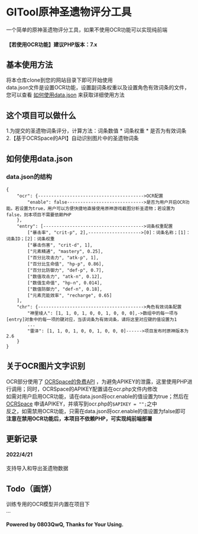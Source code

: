 # GITool原神圣遗物评分工具
一个简单的原神圣遗物评分工具，如果不使用OCR功能可以实现纯前端
#### 【若使用OCR功能】建议PHP版本：7.x
## 基本使用方法
将本仓库clone到您的网站目录下即可开始使用<br>
data.json文件是设置OCR功能，设置副词条权重以及设置角色有效词条的文件，您可以查看 [如何使用data.json](#如何使用datajson) 来获取详细使用方法
## 这个项目可以做什么
1.为提交的圣遗物词条评分，计算方法：词条数值 * 词条权重 * 是否为有效词条<br>
2.【基于OCRSpace的API】自动识别图片中的圣遗物词条
## 如何使用data.json
### data.json的结构
```
{
    "ocr": {---------------------------------------->OCR配置
        "enable": false----------------------------->是否为用户开启OCR功能。若设置为true，用户可以方便快捷地直接使用原神游戏截图分析圣遗物；若设置为false，则本项目不需要依赖PHP
    },
    "entry": [-------------------------------------->词条权重配置
        ["暴击率", "crit-p", 2],-------------------->[0]：词条名称；[1]：词条ID；[2]：词条权重
        ["暴击伤害", "crit-d", 1],
        ["元素精通", "mastery", 0.25],
        ["百分比攻击力", "atk-p", 1],
        ["百分比生命值", "hp-p", 0.86],
        ["百分比防御力", "def-p", 0.7],
        ["数值攻击力", "atk-n", 0.12],
        ["数值生命值", "hp-n", 0.014],
        ["数值防御力", "def-n", 0.18],
        ["元素充能效率", "recharge", 0.65]
    ],
    "chr": {---------------------------------------->角色有效词条配置
        "神里绫人": [1, 1, 0, 1, 0, 0, 1, 0, 0, 0],->数组中的每一项与[entry]对象中的每一项的键对应，当该词条为有效词条，请将这里对应键的值设置为1
        ...
        "雷泽": [1, 1, 0, 1, 0, 0, 1, 0, 0, 0]------>项目发布时原神版本为2.6
    }
}
```
## 关于OCR图片文字识别
OCR部分使用了 [OCRSpace的免费API](https://ocr.space/OCRAPI) ，为避免APIKEY的泄露，这里使用PHP进行调用；同时，OCRSpace的APIKEY配置请在ocr.php文件内修改<br>
如需对用户启用OCR功能，请在data.json将ocr.enable的值设置为true；然后在 [OCRSpace](https://ocr.space/OCRAPI) 申请APIKEY，并填写到ocr.php的```$APIKEY = "";```之中<br>
反之，如需禁用OCR功能，只需在data.json将ocr.enable的值设置为false即可<br>
**注意在禁用OCR功能后，本项目不依赖PHP，可实现纯前端部署**
## 更新记录
#### 2022/4/21
支持导入和导出圣遗物数据
## Todo（画饼）
训练专用的OCR模型并内置在项目下<br>
...
#### Powered by 0803QwQ, Thanks for Your Using.
